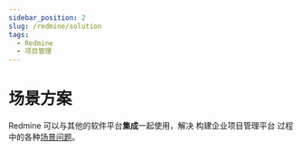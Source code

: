 ```yaml
---
sidebar_position: 2
slug: /redmine/solution
tags:
  - Redmine
  - 项目管理
---
```


# 场景方案

Redmine 可以与其他的软件平台**集成**一起使用，解决 构建企业项目管理平台 过程中的各种[场景问题](#)。

